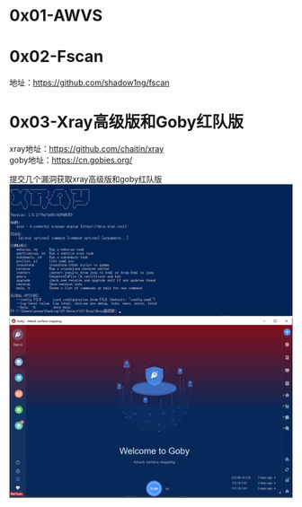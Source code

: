 # 0x01-AWVS

# 0x02-Fscan
地址：https://github.com/shadow1ng/fscan

# 0x03-Xray高级版和Goby红队版
xray地址：https://github.com/chaitin/xray  
goby地址：https://cn.gobies.org/  

提交几个漏洞获取xray高级版和goby红队版  
![image](./image/xray.png)  
![image](./image/goby.png)  